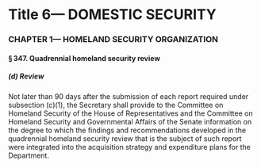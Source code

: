 
# Title 6— DOMESTIC SECURITY
### CHAPTER 1— HOMELAND SECURITY ORGANIZATION
#### § 347. Quadrennial homeland security review
##### (d) Review

Not later than 90 days after the submission of each report required under subsection (c)(1), the Secretary shall provide to the Committee on Homeland Security of the House of Representatives and the Committee on Homeland Security and Governmental Affairs of the Senate information on the degree to which the findings and recommendations developed in the quadrennial homeland security review that is the subject of such report were integrated into the acquisition strategy and expenditure plans for the Department.

